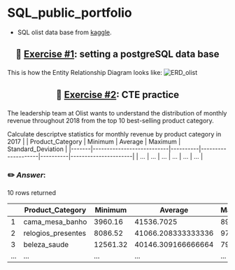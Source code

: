 # SQL_public_portfolio

- SQL olist data base from [kaggle](https://www.kaggle.com/code/sepidehsoleimanian/olist-project).

## <p align = "center">:pushpin: [Exercise #1](https://github.com/AndreRosaLopes/SQL_public_portfolio/blob/main/Creating%20the%20data%20base%20olist.pgsql): setting a postgreSQL data base </p>

This is how the Entity Relationship Diagram looks like:
![ERD_olist](https://github.com/AndreRosaLopes/AndreRosaLopes/assets/135834696/cb9a1338-c348-4728-af01-2e45b25742b8)


## <p align = "center">:pushpin: [Exercise #2](https://github.com/AndreRosaLopes/SQL_public_portfolio/blob/main/Creating%20the%20data%20base%20olist.pgsql): CTE practice </p>
The leadership team at Olist wants to understand the distribution of monthly revenue throughout 2018 from the top 10 best-selling product category.

Calculate descriptve statistics for monthly revenue by product category in 2017
|   | Product_Category         | Minimum  | Average            | Maximum  | Standard_Deviation  |
|-------|---------------------------|----------|--------------------|----------|----------------------|
| ...     | ...             | ...  | ...           | ... | ...      |

### :pencil2:<i> Answer</i>:

10 rows returned

|       | Product_Category         | Minimum  | Average            | Maximum  | Standard_Deviation  |
|-------|---------------------------|----------|--------------------|----------|----------------------|
| 1     | cama_mesa_banho           | 3960.16  | 41536.7025         | 89412.54 | 23274.84602066      |
| 2     | relogios_presentes        | 8086.52  | 41066.208333333336 | 97724.57 | 26047.28077707      |
| 3     | beleza_saude              | 12561.32 | 40146.309166666664 | 79120.4  | 18797.84442421      |
| ...     | ...             | ...  | ...           | ... | ...      |


